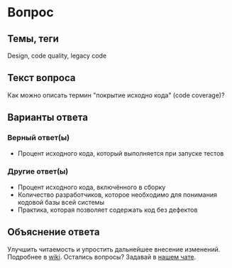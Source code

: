 # Вопрос

## Темы, теги

Design, code quality, legacy code

## Текст вопроса

Как можно описать термин "покрытие исходно кода" (code coverage)?

## Варианты ответа

### Верный ответ(ы)

* Процент исходного кода, который выполняется при запуске тестов  

### Другие ответ(ы)

* Процент исходного кода, включённого в сборку
* Количество разработчиков, которое необходимо для понимания кодовой базы всей системы
* Практика, которая позволяет содержать код без дефектов

## Объяснение ответа

Улучшить читаемость и упростить дальнейшее внесение изменений. Подробнее в [wiki](https://technical-excellence.ru/wiki/). Остались вопросы? Задавай в [нашем чате](https://t.me/technicalexcellenceru).
